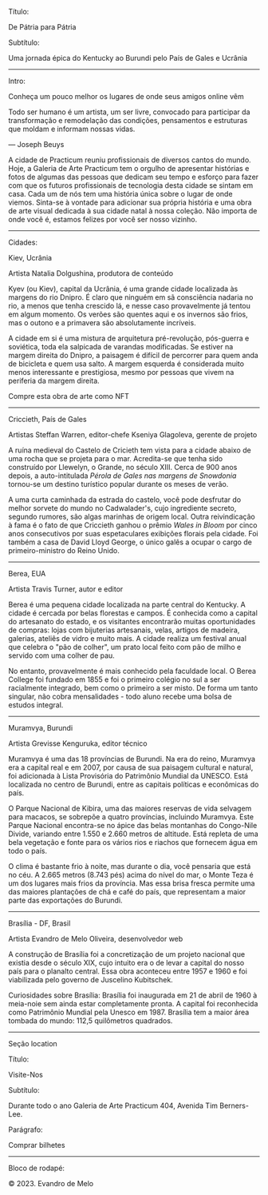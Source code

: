 Título:

De Pátria para Pátria

Subtítulo:

Uma jornada épica do Kentucky ao Burundi pelo País de Gales e Ucrânia

---

Intro:

Conheça um pouco melhor os lugares de onde seus amigos online vêm

Todo ser humano é um artista, um ser livre, convocado para participar da transformação e remodelação das condições, pensamentos e estruturas que moldam e informam nossas vidas.

— Joseph Beuys

A cidade de Practicum reuniu profissionais de diversos cantos do mundo. Hoje, a Galeria de Arte Practicum tem o orgulho de apresentar histórias e fotos de algumas das pessoas que dedicam seu tempo e esforço para fazer com que os futuros profissionais de tecnologia desta cidade se sintam em casa. Cada um de nós tem uma história única sobre o lugar de onde viemos. Sinta-se à vontade para adicionar sua própria história e uma obra de arte visual dedicada à sua cidade natal à nossa coleção. Não importa de onde você é, estamos felizes por você ser nosso vizinho.

---

Cidades:

Kiev, Ucrânia

Artista
Natalia Dolgushina, produtora de conteúdo

Kyev (ou Kiev), capital da Ucrânia, é uma grande cidade localizada às margens do rio Dnipro. É claro que ninguém em sã consciência nadaria no rio, a menos que tenha crescido lá, e nesse caso provavelmente já tentou em algum momento. Os verões são quentes aqui e os invernos são frios, mas o outono e a primavera são absolutamente incríveis.

A cidade em si é uma mistura de arquitetura pré-revolução, pós-guerra e soviética, toda ela salpicada de varandas modificadas. Se estiver na margem direita do Dnipro, a paisagem é difícil de percorrer para quem anda de bicicleta e quem usa salto. A margem esquerda é considerada muito menos interessante e prestigiosa, mesmo por pessoas que vivem na periferia da margem direita.

Compre esta obra de arte como NFT

---

Criccieth, País de Gales

Artistas
Steffan Warren, editor-chefe
Kseniya Glagoleva, gerente de projeto

A ruína medieval do Castelo de Cricieth tem vista para a cidade abaixo de uma rocha que se projeta para o mar. Acredita-se que tenha sido construído por Llewelyn, o Grande, no século XIII. Cerca de 900 anos depois, a auto-intitulada *Pérola de Gales nas margens de Snowdonia* tornou-se um destino turístico popular durante os meses de verão.

A uma curta caminhada da estrada do castelo, você pode desfrutar do melhor sorvete do mundo no Cadwalader's, cujo ingrediente secreto, segundo rumores, são algas marinhas de origem local. Outra reivindicação à fama é o fato de que Criccieth ganhou o prêmio *Wales in Bloom* por cinco anos consecutivos por suas espetaculares exibições florais pela cidade. Foi também a casa de David Lloyd George, o único galês a ocupar o cargo de primeiro-ministro do Reino Unido.

---

Berea, EUA

Artista
Travis Turner, autor e editor

Berea é uma pequena cidade localizada na parte central do Kentucky. A cidade é cercada por belas florestas e campos. É conhecida como a capital do artesanato do estado, e os visitantes encontrarão muitas oportunidades de compras: lojas com bijuterias artesanais, velas, artigos de madeira, galerias, ateliês de vidro e muito mais. A cidade realiza um festival anual que celebra o "pão de colher", um prato local feito com pão de milho e servido com uma colher de pau.

No entanto, provavelmente é mais conhecido pela faculdade local. O Berea College foi fundado em 1855 e foi o primeiro colégio no sul a ser racialmente integrado, bem como o primeiro a ser misto. De forma um tanto singular, não cobra mensalidades - todo aluno recebe uma bolsa de estudos integral.

---

Muramvya, Burundi

Artista
Grevisse Kenguruka, editor técnico

Muramvya é uma das 18 províncias de Burundi. Na era do reino, Muramvya era a capital real e em 2007, por causa de sua paisagem cultural e natural, foi adicionada à Lista Provisória do Patrimônio Mundial da UNESCO. Está localizada no centro de Burundi, entre as capitais políticas e econômicas do país.

O Parque Nacional de Kibira, uma das maiores reservas de vida selvagem para macacos, se sobrepõe a quatro províncias, incluindo Muramvya. Este Parque Nacional encontra-se no ápice das belas montanhas do Congo-Nile Divide, variando entre 1.550 e 2.660 metros de altitude. Está repleta de uma bela vegetação e fonte para os vários rios e riachos que fornecem água em todo o país.

O clima é bastante frio à noite, mas durante o dia, você pensaria que está no céu. A 2.665 metros (8.743 pés) acima do nível do mar, o Monte Teza é um dos lugares mais frios da província. Mas essa brisa fresca permite uma das maiores plantações de chá e café do país, que representam a maior parte das exportações do Burundi.

---

Brasília - DF, Brasil

Artista
Evandro de Melo Oliveira, desenvolvedor web

A construção de Brasília foi a concretização de um projeto nacional que existia desde o século XIX, cujo intuito era o de levar a capital do nosso país para o planalto central. Essa obra aconteceu entre 1957 e 1960 e foi viabilizada pelo governo de Juscelino Kubitschek.

Curiosidades sobre Brasília: Brasília foi inaugurada em 21 de abril de 1960 à meia-noie sem ainda estar completamente pronta. A capital foi reconhecida como Patrimônio Mundial pela Unesco em 1987. Brasília tem a maior área tombada do mundo: 112,5 quilômetros quadrados.

---

Seção location

Título:

Visite-Nos

Subtítulo:

Durante todo o ano
Galeria de Arte Practicum
404, Avenida Tim Berners-Lee.

Parágrafo:

Comprar bilhetes

---

Bloco de rodapé:

© 2023. Evandro de Melo
